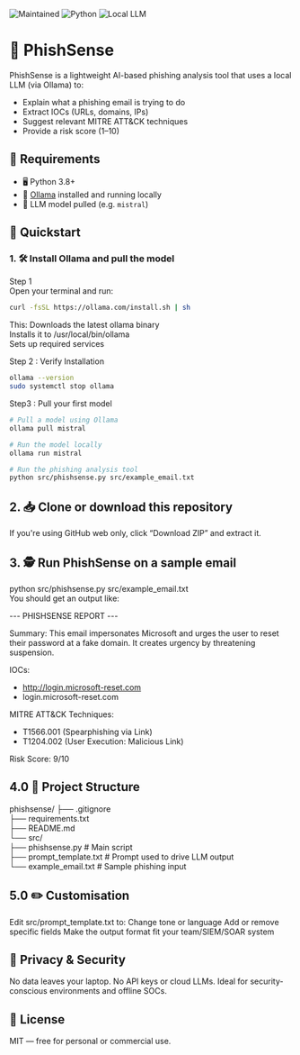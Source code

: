 ![Maintained](https://img.shields.io/badge/status-maintained-brightgreen)
![Python](https://img.shields.io/badge/python-3.10-blue)
![Local LLM](https://img.shields.io/badge/LLM-Ollama-informational)

# 🎣 PhishSense

PhishSense is a lightweight AI-based phishing analysis tool that uses a local LLM (via Ollama) to:

- Explain what a phishing email is trying to do
- Extract IOCs (URLs, domains, IPs)
- Suggest relevant MITRE ATT&CK techniques
- Provide a risk score (1–10)

## 🧠 Requirements

- 🖥️ Python 3.8+
- 🦙 [Ollama](https://ollama.com) installed and running locally
- 💾 LLM model pulled (e.g. `mistral`)

## 🚀 Quickstart

### 1. 🛠️ Install Ollama and pull the model

Step 1  
Open your terminal and run:
```bash
curl -fsSL https://ollama.com/install.sh | sh
```
This:
Downloads the latest ollama binary  
Installs it to /usr/local/bin/ollama  
Sets up required services  

Step 2 : Verify Installation
```bash
ollama --version
sudo systemctl stop ollama
```
Step3 : Pull your first model
```bash
# Pull a model using Ollama
ollama pull mistral

# Run the model locally
ollama run mistral

# Run the phishing analysis tool
python src/phishsense.py src/example_email.txt
```

## 2. 📥 Clone or download this repository
If you're using GitHub web only, click “Download ZIP” and extract it.

## 3. 🕵️ Run PhishSense on a sample email
python src/phishsense.py src/example_email.txt  
You should get an output like:

--- PHISHSENSE REPORT ---

Summary: This email impersonates Microsoft and urges the user to reset their password at a fake domain. It creates urgency by threatening suspension.

IOCs:
- http://login.microsoft-reset.com
- login.microsoft-reset.com

MITRE ATT&CK Techniques:
- T1566.001 (Spearphishing via Link)
- T1204.002 (User Execution: Malicious Link)

Risk Score: 9/10
## 4.0 🧩 Project Structure
phishsense/
├── .gitignore  
├── requirements.txt  
├── README.md  
└── src/  
    ├── phishsense.py          # Main script  
    ├── prompt_template.txt    # Prompt used to drive LLM output  
    └── example_email.txt      # Sample phishing input  

## 5.0 ✏️ Customisation
Edit src/prompt_template.txt to:
Change tone or language
Add or remove specific fields
Make the output format fit your team/SIEM/SOAR system

## 🔐 Privacy & Security
No data leaves your laptop.
No API keys or cloud LLMs.
Ideal for security-conscious environments and offline SOCs.

## 📄 License
MIT — free for personal or commercial use.


